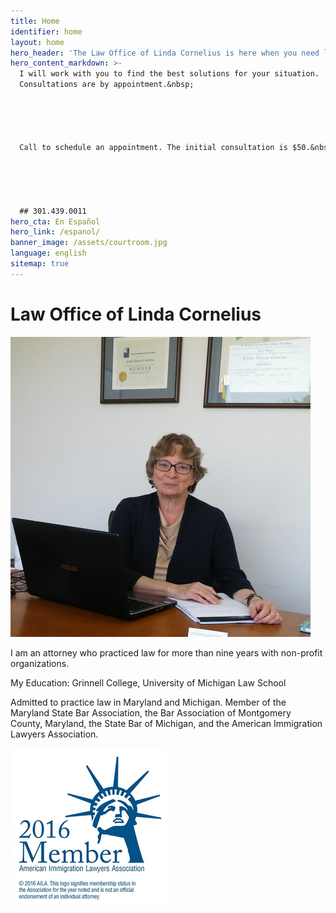 ```yaml
---
title: Home
identifier: home
layout: home
hero_header: 'The Law Office of Linda Cornelius is here when you need legal representation in court, and when you need legal advice. The office has bilingual capacity in Spanish and English.'
hero_content_markdown: >-
  I will work with you to find the best solutions for your situation.
  Consultations are by appointment.&nbsp;





  Call to schedule an appointment. The initial consultation is $50.&nbsp;





  ## 301.439.0011
hero_cta: En Español
hero_link: /espanol/
banner_image: /assets/courtroom.jpg
language: english
sitemap: true
---
```



# Law Office of Linda Cornelius

![Linda Cornelius](/assets/lindacornelius.jpg)

I am an attorney who practiced law for more than nine years with non-profit organizations.

My Education: Grinnell College, University of Michigan Law School

Admitted to practice law in Maryland and Michigan. Member of the Maryland State Bar Association, the Bar Association of Montgomery County, Maryland, the State Bar of Michigan, and the American Immigration Lawyers Association.

![American Immigration Lawyers Association](/assets/aila.jpg)